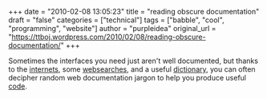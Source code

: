 +++
date = "2010-02-08 13:05:23"
title = "reading obscure documentation"
draft = "false"
categories = ["technical"]
tags = ["babble", "cool", "programming", "website"]
author = "purpleidea"
original_url = "https://ttboj.wordpress.com/2010/02/08/reading-obscure-documentation/"
+++

Sometimes the interfaces you need just aren't well documented, but <span style="background-color:#ffffff;">thanks to the <a href="http://en.wikipedia.org/wiki/Internets">internets</a>, some <a href="http://google.com/">websearches</a>, and a useful <a href="http://www.chiark.greenend.org.uk/ucam/chat/FAQ.0.8.html#3%2010">dictionary</a>, you can often decipher random web documentation jargon to help you produce useful <a href="http://www.cs.mcgill.ca/~james/code/">code</a>.</span>

<span style="background-color:#ffffff;">
</span>

